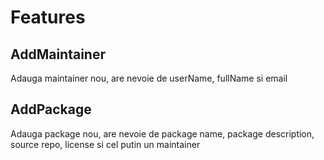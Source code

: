 # Features

## AddMaintainer

Adauga maintainer nou, are nevoie de userName, fullName si email

## AddPackage

Adauga package nou, are nevoie de package name, package description, source repo, license si cel putin un maintainer
